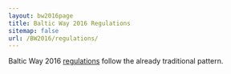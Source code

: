 ```yaml
---
layout: bw2016page
title: Baltic Way 2016 Regulations
sitemap: false
url: /BW2016/regulations/
---
```


Baltic Way 2016 [regulations](BW16regulations.pdf) follow the already traditional pattern.

